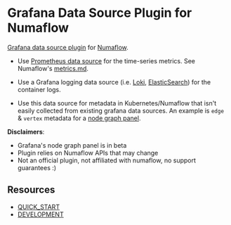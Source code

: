 # Grafana Data Source Plugin for Numaflow

[Grafana data source plugin](https://grafana.com/tutorials/build-a-data-source-plugin/) for [Numaflow](https://github.com/numaproj/numaflow). 

* Use [Prometheus data source](https://grafana.com/docs/grafana/latest/datasources/prometheus/) for the time-series metrics. See Numaflow's [metrics.md](https://github.com/numaproj/numaflow/blob/main/docs/metrics/metrics.md).

* Use a Grafana logging data source (i.e. [Loki](https://grafana.com/docs/grafana/latest/datasources/loki/), [ElasticSearch](https://grafana.com/docs/grafana/latest/datasources/elasticsearch/)) for the container logs.

* Use this data source for metadata in Kubernetes/Numaflow that isn't easily collected from existing grafana data sources.
An example is `edge` & `vertex` metadata for a [node graph panel](https://grafana.com/docs/grafana/latest/panels-visualizations/visualizations/node-graph/).

**Disclaimers**:
* Grafana's node graph panel is in beta
* Plugin relies on Numaflow APIs that may change
* Not an official plugin, not affiliated with numaflow, no support guarantees :)

## Resources

- [QUICK_START](docs/quick-start.md)
- [DEVELOPMENT](docs/development.md)
